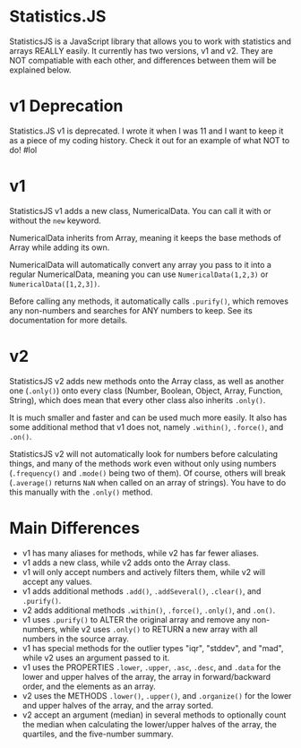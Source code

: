 # Statistics.JS
StatisticsJS is a JavaScript library that allows you to work with statistics and arrays REALLY easily.
It currently has two versions, v1 and v2. They are NOT compatiable with each other, and differences between them will be explained below.

# v1 Deprecation

Statistics.JS v1 is deprecated. I wrote it when I was 11 and I want to keep it as a piece of my coding history. Check it out for an example of what NOT to do! #lol

# v1
StatisticsJS v1 adds a new class, NumericalData. You can call it with or without the `new` keyword.

NumericalData inherits from Array, meaning it keeps the base methods of Array while adding its own.

NumericalData will automatically convert any array you pass to it into a regular NumericalData, meaning you can use `NumericalData(1,2,3)` or `NumericalData([1,2,3])`.

Before calling any methods, it automatically calls `.purify()`, which removes any non-numbers and searches for ANY numbers to keep. See its documentation for more details.

# v2
StatisticsJS v2 adds new methods onto the Array class, as well as another one (`.only()`) onto every class (Number, Boolean, Object, Array, Function, String), which does mean that every other class also inherits `.only()`.

It is much smaller and faster and can be used much more easily. It also has some additional method that v1 does not, namely `.within()`, `.force()`, and `.on()`.

StatisticsJS v2 will not automatically look for numbers before calculating things, and many of the methods work even without only using numbers (`.frequency()` and `.mode()` being two of them).
Of course, others will break (`.average()` returns `NaN` when called on an array of strings).
You have to do this manually with the `.only()` method.

# Main Differences
- v1 has many aliases for methods, while v2 has far fewer aliases.
- v1 adds a new class, while v2 adds onto the Array class.
- v1 will only accept numbers and actively filters them, while v2 will accept any values.
- v1 adds additional methods `.add()`, `.addSeveral()`, `.clear()`, and `.purify()`.
- v2 adds additional methods `.within()`, `.force()`, `.only()`, and `.on()`.
- v1 uses `.purify()` to ALTER the original array and remove any non-numbers, while v2 uses `.only()` to RETURN a new array with all numbers in the source array.
- v1 has special methods for the outlier types "iqr", "stddev", and "mad", while v2 uses an argument passed to it.
- v1 uses the PROPERTIES `.lower`, `.upper`, `.asc`, `.desc`, and `.data` for the lower and upper halves of the array, the array in forward/backward order, and the elements as an array.
- v2 uses the METHODS `.lower()`, `.upper()`, and `.organize()` for the lower and upper halves of the array, and the array sorted.
- v2 accept an argument (median) in several methods to optionally count the median when calculating the lower/upper halves of the array, the quartiles, and the five-number summary.
